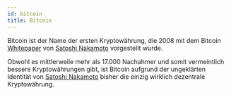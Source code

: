 ```yaml
---
id: bitcoin
title: Bitcoin
---
```


Bitcoin ist der Name der ersten Kryptowährung, die 2008 mit dem Bitcoin [Whitepaper](../w/whitepaper) von [Satoshi Nakamoto](../s/satoshi-nakamoto) vorgestellt wurde.

Obwohl es mittlerweile mehr als 17.000 Nachahmer und somit vermeintlich bessere Kryptowährungen gibt, ist Bitcoin aufgrund der ungeklärten Identität von [Satoshi Nakamoto](../s/satoshi-nakamoto) bisher die einzig wirklich dezentrale Kryptowährung.
